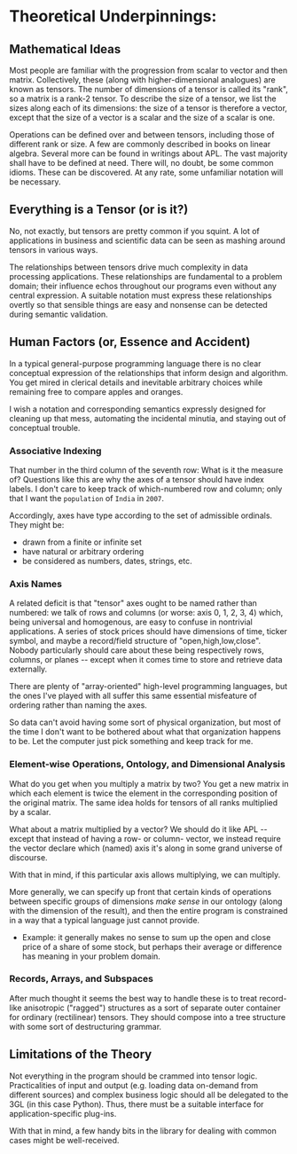 # Theoretical Underpinnings:

## Mathematical Ideas

Most people are familiar with the progression from scalar to vector and then matrix.
Collectively, these (along with higher-dimensional analogues) are known as tensors.
The number of dimensions of a tensor is called its "rank", so a matrix is a rank-2
tensor. To describe the size of a tensor, we list the sizes along each of its dimensions:
the size of a tensor is therefore a vector, except that the size of a vector is a scalar
and the size of a scalar is one.

Operations can be defined over and between tensors, including those of different rank
or size. A few are commonly described in books on linear algebra. Several more can
be found in writings about APL. The vast majority shall have to be defined at need.
There will, no doubt, be some common idioms. These can be discovered. At any rate,
some unfamiliar notation will be necessary.

## Everything is a Tensor (or is it?)

No, not exactly, but tensors are pretty common if you squint. A lot of applications
in business and scientific data can be seen as mashing around tensors in various ways. 

The relationships between tensors drive much complexity in data processing
applications. These relationships are fundamental to a problem domain; their
influence echos throughout our programs even without any central expression.
A suitable notation must express these relationships overtly so that sensible
things are easy and nonsense can be detected during semantic validation.

## Human Factors (or, Essence and Accident)

In a typical general-purpose programming language there is no clear conceptual
expression of the relationships that inform design and algorithm. You get mired in
clerical details and inevitable arbitrary choices while remaining free to compare
apples and oranges.

I wish a notation and corresponding semantics expressly designed for cleaning up
that mess, automating the incidental minutia, and staying out of conceptual trouble.

### Associative Indexing

That number in the third column of the seventh row: What is it the measure of?
Questions like this are why the axes of a tensor should have index labels.
I don't care to keep track of which-numbered row and column; only that I
want the `population` of `India` in `2007`.

Accordingly, axes have type according to the set of admissible ordinals.
They might be:

* drawn from a finite or infinite set
* have natural or arbitrary ordering
* be considered as numbers, dates, strings, etc. 

### Axis Names
A related deficit is that "tensor" axes ought to be named rather than
numbered: we talk of rows and columns (or worse: axis 0, 1, 2, 3, 4) which,
being universal and homogenous, are easy to confuse in nontrivial
applications. A series of stock prices should have dimensions of time,
ticker symbol, and maybe a record/field structure of "open,high,low,close".
Nobody particularly should care about these being respectively rows, columns,
or planes -- except when it comes time to store and retrieve data externally.

There are plenty of "array-oriented" high-level programming languages, but the
ones I've played with all suffer this same essential misfeature of ordering
rather than naming the axes.

So data can't avoid having some sort of physical organization, but most of the
time I don't want to be bothered about what that organization happens to be.
Let the computer just pick something and keep track for me.

### Element-wise Operations, Ontology, and Dimensional Analysis

What do you get when you multiply a matrix by two? You get a new matrix in which
each element is twice the element in the corresponding position of the original
matrix. The same idea holds for tensors of all ranks multiplied by a scalar.

What about a matrix multiplied by a vector? We should do it like APL -- except
that instead of having a row- or column- vector, we instead require the vector
declare which (named) axis it's along in some grand universe of discourse.

With that in mind, if this particular axis allows multiplying, we can multiply.

More generally, we can specify up front that certain kinds of operations
between specific groups of dimensions *make sense* in our ontology (along
with the dimension of the result), and then the entire program is constrained
in a way that a typical language just cannot provide.

* Example: it generally makes no sense to sum up the open and close price
of a share of some stock, but perhaps their average or difference has meaning
in your problem domain.

### Records, Arrays, and Subspaces

After much thought it seems the best way to handle these is to treat record-like
anisotropic ("ragged")
structures as a sort of separate outer container for ordinary (rectilinear) tensors.
They should compose into a tree structure with some sort of destructuring grammar.

## Limitations of the Theory

Not everything in the program should be crammed into tensor logic. Practicalities
of input and output (e.g. loading data on-demand from different sources) and
complex business logic should all be delegated to the 3GL (in this case Python).
Thus, there must be a suitable interface for application-specific plug-ins.

With that in mind, a few handy bits in the library for dealing with common
cases might be well-received.
